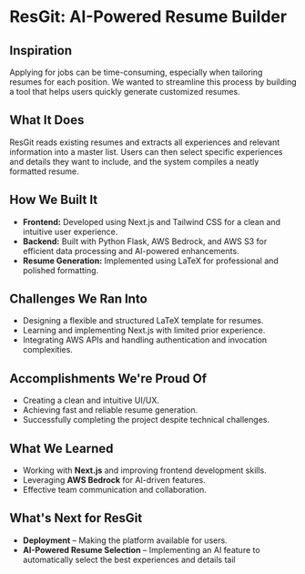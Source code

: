 # **ResGit: AI-Powered Resume Builder**

## **Inspiration**
Applying for jobs can be time-consuming, especially when tailoring resumes for each position. We wanted to streamline this process by building a tool that helps users quickly generate customized resumes.

## **What It Does**
ResGit reads existing resumes and extracts all experiences and relevant information into a master list. Users can then select specific experiences and details they want to include, and the system compiles a neatly formatted resume.

## **How We Built It**
- **Frontend:** Developed using Next.js and Tailwind CSS for a clean and intuitive user experience.  
- **Backend:** Built with Python Flask, AWS Bedrock, and AWS S3 for efficient data processing and AI-powered enhancements.  
- **Resume Generation:** Implemented using LaTeX for professional and polished formatting.  

## **Challenges We Ran Into**
- Designing a flexible and structured LaTeX template for resumes.  
- Learning and implementing Next.js with limited prior experience.  
- Integrating AWS APIs and handling authentication and invocation complexities.  

## **Accomplishments We're Proud Of**
- Creating a clean and intuitive UI/UX.  
- Achieving fast and reliable resume generation.  
- Successfully completing the project despite technical challenges.  

## **What We Learned**
- Working with **Next.js** and improving frontend development skills.  
- Leveraging **AWS Bedrock** for AI-driven features.  
- Effective team communication and collaboration.  

## **What's Next for ResGit**
- **Deployment** – Making the platform available for users.  
- **AI-Powered Resume Selection** – Implementing an AI feature to automatically select the best experiences and details tail
